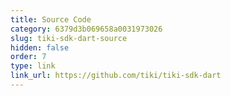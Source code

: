 ```yaml
---
title: Source Code
category: 6379d3b069658a0031973026
slug: tiki-sdk-dart-source
hidden: false
order: 7
type: link
link_url: https://github.com/tiki/tiki-sdk-dart
---
```

